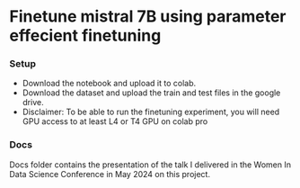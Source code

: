 # Finetune mistral 7B using parameter effecient finetuning

### Setup
- Download the notebook and upload it to colab. 
- Download the dataset and upload the train and test files in the google drive. 
- Disclaimer: To be able to run the finetuning experiment, you will need GPU access to at least L4 or T4 GPU on colab pro

### Docs
Docs folder contains the presentation of the talk I delivered in the Women In Data Science Conference in May 2024 on this project.

